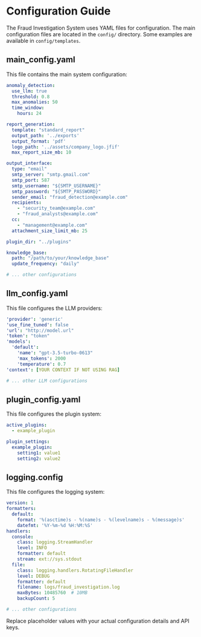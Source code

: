 # Configuration Guide

The Fraud Investigation System uses YAML files for configuration. The main configuration files are located in the `config/` directory.
Some examples are available in `config/templates`.

## main_config.yaml

This file contains the main system configuration:

```yaml
anomaly_detection:
  use_llm: true
  threshold: 0.8
  max_anomalies: 50
  time_window:
    hours: 24

report_generation:
  template: "standard_report"
  output_path: '../exports'
  output_format: 'pdf'
  logo_path: '../assets/company_logo.jfif'
  max_report_size_mb: 10

output_interface:
  type: "email"
  smtp_server: "smtp.gmail.com"
  smtp_port: 587
  smtp_username: "${SMTP_USERNAME}"
  smtp_password: "${SMTP_PASSWORD}"
  sender_email: "fraud_detection@example.com"
  recipients:
    - "security_team@example.com"
    - "fraud_analysts@example.com"
  cc:
    - "management@example.com"
  attachment_size_limit_mb: 25

plugin_dir: "../plugins"

knowledge_base:
  path: "/path/to/your/knowledge_base"
  update_frequency: "daily"

# ... other configurations
```

## llm_config.yaml

This file configures the LLM providers:

```yaml
'provider': 'generic'
'use_fine_tuned': false
'url': "http://model.url"
'token': "token"
'models':
  'default':
    'name': "gpt-3.5-turbo-0613"
    'max_tokens': 2000
    'temperature': 0.7
'context': [YOUR CONTEXT IF NOT USING RAG]

# ... other LLM configurations
```

## plugin_config.yaml

This file configures the plugin system:

```yaml
active_plugins:
  - example_plugin

plugin_settings:
  example_plugin:
    setting1: value1
    setting2: value2
```

## logging.config

This file configures the logging system:

```yaml
version: 1
formatters:
  default:
    format: '%(asctime)s - %(name)s - %(levelname)s - %(message)s'
    datefmt: '%Y-%m-%d %H:%M:%S'
handlers:
  console:
    class: logging.StreamHandler
    level: INFO
    formatter: default
    stream: ext://sys.stdout
  file:
    class: logging.handlers.RotatingFileHandler
    level: DEBUG
    formatter: default
    filename: logs/fraud_investigation.log
    maxBytes: 10485760  # 10MB
    backupCount: 5

# ... other configurations
```

Replace placeholder values with your actual configuration details and API keys.